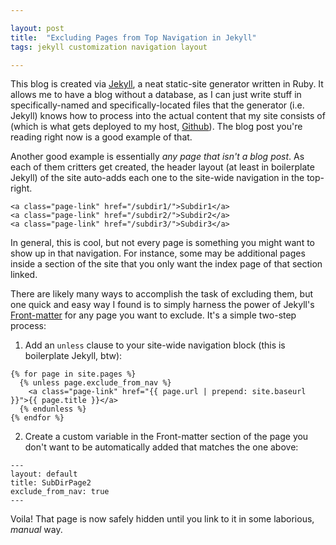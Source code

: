```yaml
---

layout: post  
title:  "Excluding Pages from Top Navigation in Jekyll"  
tags: jekyll customization navigation layout

---
```


This blog is created via [Jekyll](http://jekyllrb.com), a neat static-site generator written in Ruby. It allows me to have a blog without a database, as I can just write stuff in specifically-named and specifically-located files that the generator (i.e. Jekyll) knows how to process into the actual content that my site consists of (which is what gets deployed to my host, [Github](https://github.com)). The blog post you're reading right now is a good example of that.

Another good example is essentially *any page that isn't a blog post*. As each of them critters get created, the header layout (at least in boilerplate Jekyll) of the site auto-adds each one to the site-wide navigation in the top-right.

```
<a class="page-link" href="/subdir1/">Subdir1</a>
<a class="page-link" href="/subdir2/">Subdir2</a>
<a class="page-link" href="/subdir3/">Subdir3</a>
```

In general, this is cool, but not every page is something you might want to show up in that navigation. For instance, some may be additional pages inside a section of the site that you only want the index page of that section linked.

There are likely many ways to accomplish the task of excluding them, but one quick and easy way I found is to simply harness the power of Jekyll's [Front-matter](http://jekyllrb.com/docs/frontmatter/) for any page you want to exclude. It's a simple two-step process:

1) Add an `unless` clause to your site-wide navigation block (this is boilerplate Jekyll, btw):

```
{% for page in site.pages %}
  {% unless page.exclude_from_nav %}
    <a class="page-link" href="{{ page.url | prepend: site.baseurl }}">{{ page.title }}</a>
  {% endunless %}
{% endfor %}
```

2) Create a custom variable in the Front-matter section of the page you don't want to be automatically added that matches the one above:

```
---
layout: default  
title: SubDirPage2
exclude_from_nav: true
---
```

Voila! That page is now safely hidden until you link to it in some laborious, *manual* way.
